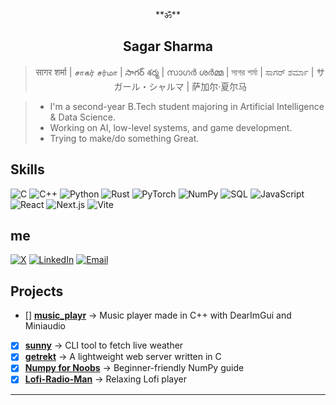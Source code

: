 <div align="center">
**ॐ**

## Sagar Sharma

> सागर शर्मा | சாகர் சர்மா | సాగర్ శర్మ | സാഗർ ശർമ്മ | সাগর শর্মা | ಸಾಗರ್ ಶರ್ಮಾ | サガール・シャルマ | 萨加尔·夏尔马

</div>

> - I'm a second-year B.Tech student majoring in Artificial Intelligence & Data Science.
> - Working on AI, low-level systems, and game development.
> - Trying to make/do something Great.

## Skills

![C](https://img.shields.io/badge/C-A8B9CC?style=for-the-badge&logo=c&logoColor=white)
![C++](https://img.shields.io/badge/C++-00599C?style=for-the-badge&logo=cplusplus&logoColor=white)
![Python](https://img.shields.io/badge/Python-3776AB?style=for-the-badge&logo=python&logoColor=white)
![Rust](https://img.shields.io/badge/Rust-000000?style=for-the-badge&logo=rust&logoColor=white)
![PyTorch](https://img.shields.io/badge/PyTorch-EE4C2C?style=for-the-badge&logo=pytorch&logoColor=white)
![NumPy](https://img.shields.io/badge/NumPy-013243?style=for-the-badge&logo=numpy&logoColor=white)
![SQL](https://img.shields.io/badge/SQL-003B57?style=for-the-badge&logo=SQLite&logoColor=white)
![JavaScript](https://img.shields.io/badge/JavaScript-F7DF1E?style=for-the-badge&logo=javascript&logoColor=black)
![React](https://img.shields.io/badge/React-61DAFB?style=for-the-badge&logo=react&logoColor=black)
![Next.js](https://img.shields.io/badge/Next.js-000000?style=for-the-badge&logo=nextdotjs&logoColor=white)
![Vite](https://img.shields.io/badge/Vite-646CFF?style=for-the-badge&logo=vite&logoColor=white)

## me

[![X](https://img.shields.io/badge/Twitter-0A66C2?style=for-the-badge&logo=x&logoColor=white)](https://x.com/barbarik____)
[![LinkedIn](https://img.shields.io/badge/LinkedIn-0A66C2?style=for-the-badge&logo=linkedin&logoColor=white)](https://www.linkedin.com/in/sagar-sharma-20a467262/)
[![Email](https://img.shields.io/badge/Email-6D4AFF?style=for-the-badge&logo=protonmail&logoColor=white)](sagarsharma.ai@protonmail.com)

## Projects

- [] **[music_playr](https://github.com/bremsstrahlung-57/music_playr)** → Music player made in C++ with DearImGui and Miniaudio
- [x] **[sunny](https://github.com/bremsstrahlung-57/sunny)** → CLI tool to fetch live weather
- [x] **[getrekt](https://github.com/bremsstrahlung-57/getrekt)** → A lightweight web server written in C
- [x] **[Numpy for Noobs](https://github.com/your-username/numpy_for_noobs)** → Beginner-friendly NumPy guide
- [x] **[Lofi-Radio-Man](https://lofi-radio-man.vercel.app/)** → Relaxing Lofi player

---
